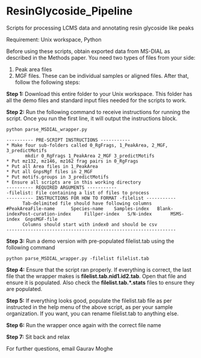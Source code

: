 # ResinGlycoside_Pipeline
 Scripts for processing LCMS data and annotating resin glycoside like peaks

Requirement: Unix workspace, Python

Before using these scripts, obtain exported data from MS-DIAL as described in the Methods paper. You need two types of files from your side:
1. Peak area files
2. MGF files.
These can be individual samples or aligned files. After that, follow the following steps:

**Step 1:** Download this entire folder to your Unix workspace. This folder has all the demo files and standard input files needed for the scripts to work. 

**Step 2:** Run the following command to receive instructions for running the script. Once you run the first line, it will output the instructions block.

```
python parse_MSDIAL_wrapper.py

---------- PRE-SCRIPT INSTRUCTIONS -----------
* Make four sub-folders called 0_RgFrags, 1_PeakArea, 2_MGF, 3_predictMotifs
       mkdir 0_RgFrags 1_PeakArea 2_MGF 3_predictMotifs
* Put mz132, mz146, mz162 frag pairs in 0_RgFrags
* Put all Area files in 1_PeakArea
* Put all GnpsMgf files in 2_MGF
* Put motifs.groups in 3_predictMotifs
* Ensure all scripts are in this working directory
---------- REQUIRED ARGUMENTS -----------
-filelist: File containing a list of files to process
---------- INSTRUCTIONS FOR HOW TO FORMAT -filelist -----------
      Tab-delimited file should have following columns
#PeakAreaFile-name      Species-name    Samples-index   Blank-indexPost-curation-index     Fillper-index   S/N-index       MSMS-index  GnpsMGF-file
      Columns should start with index0 and should be csv
---------------------------------------------------------------

```

**Step 3:** Run a demo version with pre-populated filelist.tab using the following command

```
python parse_MSDIAL_wrapper.py -filelist filelist.tab
```

**Step 4:** Ensure that the script ran properly. If everything is correct, the last file that the wrapper makes is **filelist.tab.nid1.id2.tab**. Open that file and ensure it is populated. Also check the **filelist.tab.*.stats** files to ensure they are populated.

**Step 5:** If everything looks good, populate the filelist.tab file as per instructed in the help menu of the above script, as per your sample organization. If you want, you can rename filelist.tab to anything else.

**Step 6:** Run the wrapper once again with the correct file name

**Step 7:** Sit back and relax

For further questions, email Gaurav Moghe

